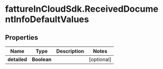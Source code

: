 # fattureInCloudSdk.ReceivedDocumentInfoDefaultValues

## Properties

Name | Type | Description | Notes
------------ | ------------- | ------------- | -------------
**detailed** | **Boolean** |  | [optional] 


